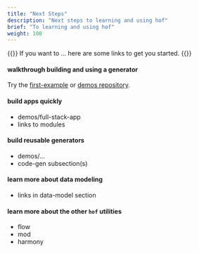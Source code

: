 ```yaml
---
title: "Next Steps"
description: "Next steps to learning and using hof"
brief: "To learning and using hof"
weight: 100
---
```


{{<lead>}}
If you want to ...
here are some links to get you started.
{{</lead>}}


#### walkthrough building and using a generator

Try the	[first-example](/first-example) or
[demos repository](https://github.com/hofstadter-io/demos).

#### build apps quickly

- demos/full-stack-app
- links to modules

#### build reusable generators

- demos/...
- code-gen subsection(s)

#### learn more about data modeling

- links in data-model section

#### learn more about the other `hof` utilities

- flow
- mod
- harmony

